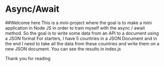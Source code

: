 # Async/Await

##Welcome here
This is a mini-project where the goal is to make a mini application in Node JS in order to train myself with the async / await method.
So the goal is to write some data from an API to a document using a JSON format 
For starters, I have 5 countries in a JSON Document and in the end I need to take all the data from these countries and write them on a new JSON document.
You can see the results in index.js

Thank you for reading
